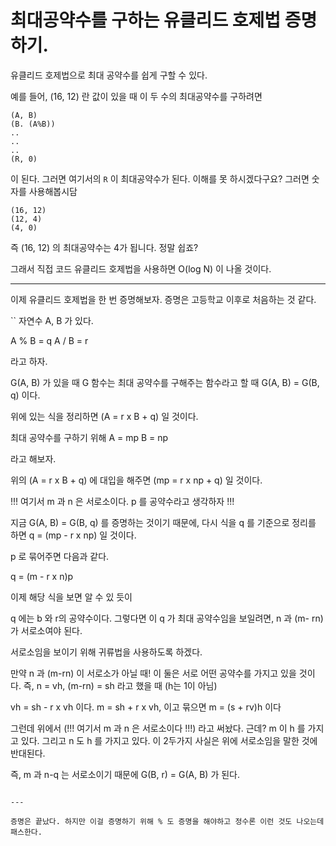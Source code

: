 # 최대공약수를 구하는 유클리드 호제법 증명하기.

유클리드 호제법으로 최대 공약수를 쉽게 구할 수 있다.

예를 들어, (16, 12) 란 값이 있을 때 이 두 수의 최대공약수를 구하려면

```
(A, B)
(B. (A%B))
..
..
..
(R, 0)
```

이 된다. 그러면 여기서의 `R` 이 최대공약수가 된다. 이해를 못 하시겠다구요? 그러면 숫자를 사용해봅시담

```
(16, 12)
(12, 4)
(4, 0)
```

즉 (16, 12) 의 최대공약수는 4가 됩니다. 정말 쉽죠?

그래서 직접 코드 유클리드 호제법을 사용하면 O(log N) 이 나올 것이다.

---

이제 유클리드 호제법을 한 번 증명해보자. 증명은 고등학교 이후로 처음하는 것 같다.

``
자연수 A, B 가 있다.

A % B = q
A / B = r

라고 하자.

G(A, B) 가 있을 때 G 함수는 최대 공약수를 구해주는 함수라고 할 때 G(A, B) = G(B, q) 이다.

위에 있는 식을 정리하면 (A = r x B + q) 일 것이다.

최대 공약수를 구하기 위해 
A = mp
B = np

라고 해보자.

위의 (A = r x B + q) 에 대입을 해주면
(mp = r x np + q) 일 것이다.

!!! 여기서 m 과 n 은 서로소이다. p 를 공약수라고 생각하자 !!!

지금 G(A, B) = G(B, q) 를 증명하는 것이기 때문에, 다시 식을 q 를 기준으로 정리를 하면
q = (mp - r x np) 일 것이다.

p 로 묶어주면 다음과 같다.

q = (m - r x n)p 


이제 해당 식을 보면 알 수 있 듯이 

q 에는 b 와 r의 공약수이다. 그렇다면 이 q 가 최대 공약수임을 보일려면, n 과 (m- rn) 가 서로소여야 된다.

서로소임을 보이기 위해 귀류법을 사용하도록 하겠다.


만약 n 과 (m-rn) 이 서로소가 아닐 때! 이 둘은 서로 어떤 공약수를 가지고 있을 것이다.
즉, 
n = vh,
(m-rn) = sh 
라고 했을 때 (h는 1이 아님)

vh = sh - r x vh  이다.
m = sh + r x vh, 이고 묶으면 m = (s + rv)h 이다

그런데 위에서 (!!! 여기서 m 과 n 은 서로소이다 !!!) 라고 써놨다. 근데? m 이 h 를 가지고 있다. 그리고 n 도 h 를 가지고 있다.
이 2두가지 사실은 위에 서로소임을 말한 것에 반대된다.

즉, m 과 n-q 는 서로소이기 때문에 G(B, r) = G(A, B) 가 된다.
```

---

증명은 끝났다. 하지만 이걸 증명하기 위해 % 도 증명을 해야하고 정수론 이런 것도 나오는데 패스한다. 